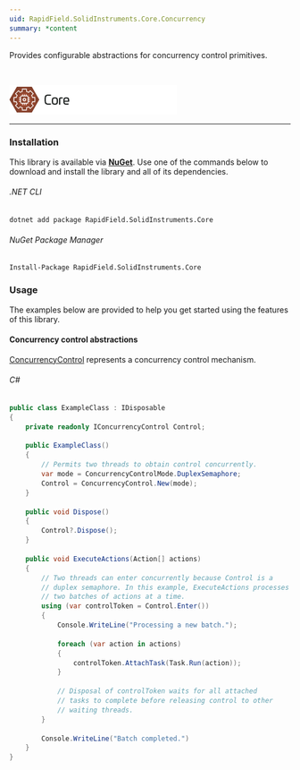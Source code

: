 ```yaml
---
uid: RapidField.SolidInstruments.Core.Concurrency
summary: *content
---
```


<!--
Copyright (c) RapidField LLC. Licensed under the MIT License. See LICENSE.txt in the project root for license information.
-->

Provides configurable abstractions for concurrency control primitives.

<br />

![Core label](../images/Label.Core.300w.png)
- - -

### Installation

This library is available via [**NuGet**](https://docs.microsoft.com/en-us/nuget/quickstart/install-and-use-a-package-in-visual-studio). Use one of the commands below to download and install the library and all of its dependencies.

###### .NET CLI

```shell
dotnet add package RapidField.SolidInstruments.Core
```

###### NuGet Package Manager

```shell
Install-Package RapidField.SolidInstruments.Core
```

### Usage

The examples below are provided to help you get started using the features of this library.

#### Concurrency control abstractions

[ConcurrencyControl](https://www.solidinstruments.com/api/RapidField.SolidInstruments.Core.Concurrency.ConcurrencyControl.html) represents a concurrency control mechanism.

###### C#

```csharp
public class ExampleClass : IDisposable
{
    private readonly IConcurrencyControl Control;

    public ExampleClass()
    {
        // Permits two threads to obtain control concurrently.
        var mode = ConcurrencyControlMode.DuplexSemaphore;
        Control = ConcurrencyControl.New(mode);
    }

    public void Dispose()
    {
        Control?.Dispose();
    }

    public void ExecuteActions(Action[] actions)
    {
        // Two threads can enter concurrently because Control is a
        // duplex semaphore. In this example, ExecuteActions processes
        // two batches of actions at a time.
        using (var controlToken = Control.Enter())
        {
            Console.WriteLine("Processing a new batch.");

            foreach (var action in actions)
            {
                controlToken.AttachTask(Task.Run(action));
            }

            // Disposal of controlToken waits for all attached
            // tasks to complete before releasing control to other
            // waiting threads.
        }

        Console.WriteLine("Batch completed.")
    }
}
```

<br />